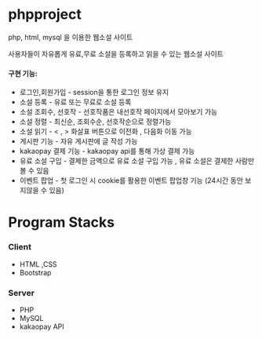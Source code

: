 # phpproject
php, html, mysql 을 이용한 웹소설 사이트

사용자들이 자유롭게 유료,무료 소설을 등록하고 읽을 수 있는 웹소설 사이트 

#### **구현 기능:** 
* 로그인,회원가입 - session을 통한 로그인 정보 유지
* 소설 등록 - 유료 또는 무료로 소설 등록
* 소설 조회수, 선호작 - 선호작품은 내선호작 페이지에서 모아보기 가능
* 소설 정렬 - 최신순, 조회수순, 선호작순으로 정렬가능
* 소설 읽기 - < , > 화살표 버튼으로 이전화 , 다음화 이동 가능
* 게시판 기능 - 자유 게시판에 글 작성 가능
* kakaopay 결제 기능 - kakaopay api를 통해 가상 결제 가능
* 유료 소설 구입 - 결제한 금액으로 유료 소설 구입 가능 , 유료 소설은 결제한 사람만 볼 수 있음
* 이벤트 팝업 - 첫 로그인 시 cookie를 활용한 이벤트 팝업창 기능 (24시간 동안 보지않을 수 있음) 

# Program Stacks
### **Client**  
* HTML ,CSS
* Bootstrap
  
### **Server**  
* PHP
* MySQL
* kakaopay API
